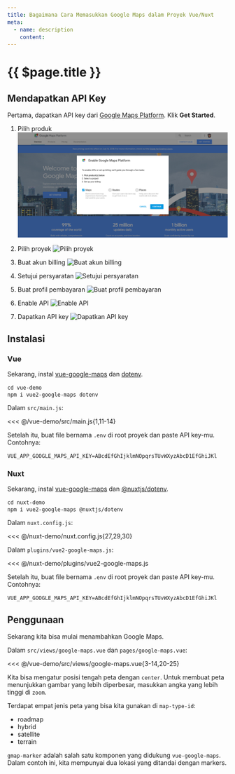 ```yaml
---
title: Bagaimana Cara Memasukkan Google Maps dalam Proyek Vue/Nuxt
meta:
  - name: description
    content: 
---
```


# {{ $page.title }}

<start-tutorial topic="google-maps" lang="id"/>

## Mendapatkan API Key

Pertama, dapatkan API key dari [Google Maps Platform](https://cloud.google.com/maps-platform/). Klik **Get Started**.

1.  Pilih produk ![Pilih produk](../../img/gmaps-1-pick-product.png)

2.  Pilih proyek ![Pilih proyek](../img/gmaps-2-select-project.png)

3.  Buat akun billing ![Buat akun billing](../img/gmaps-3-create-billing-account.png)

4.  Setujui persyaratan ![Setujui persyaratan](../img/gmaps-4-accept-terms.png)

5.  Buat profil pembayaran ![Buat profil pembayaran](../img/gmaps-5-create-payment-profile.png)

6.  Enable API ![Enable API](../img/gmaps-6-enable-api.png)

7.  Dapatkan API key ![Dapatkan API key](../img/gmaps-7-get-api-key.png)

## Instalasi

### Vue

Sekarang, instal [vue-google-maps](https://github.com/xkjyeah/vue-google-maps) dan [dotenv](https://github.com/motdotla/dotenv).

```bash{2}
cd vue-demo
npm i vue2-google-maps dotenv
```

Dalam `src/main.js`:

<<< @/vue-demo/src/main.js{1,11-14}

Setelah itu, buat file bernama `.env` di root proyek dan paste API key-mu. Contohnya:

```env
VUE_APP_GOOGLE_MAPS_API_KEY=ABcdEfGhIjklmNOpqrsTUvWXyzAbcD1EfGhiJKl
```

### Nuxt

Sekarang, instal [vue-google-maps](https://github.com/xkjyeah/vue-google-maps) dan [@nuxtjs/dotenv](https://github.com/nuxt-community/dotenv-module).

```bash{2}
cd nuxt-demo
npm i vue2-google-maps @nuxtjs/dotenv
```

Dalam `nuxt.config.js`:

<<< @/nuxt-demo/nuxt.config.js{27,29,30}

Dalam `plugins/vue2-google-maps.js`:

<<< @/nuxt-demo/plugins/vue2-google-maps.js

Setelah itu, buat file bernama `.env` di root proyek dan paste API key-mu. Contohnya:

```env
VUE_APP_GOOGLE_MAPS_API_KEY=ABcdEfGhIjklmNOpqrsTUvWXyzAbcD1EfGhiJKl
```

## Penggunaan

Sekarang kita bisa mulai menambahkan Google Maps.

Dalam `src/views/google-maps.vue` dan `pages/google-maps.vue`:

<<< @/vue-demo/src/views/google-maps.vue{3-14,20-25}

Kita bisa mengatur posisi tengah peta dengan `center`. Untuk membuat peta menunjukkan gambar yang lebih diperbesar, masukkan angka yang lebih tinggi di `zoom`.

Terdapat empat jenis peta yang bisa kita gunakan di `map-type-id`:

- roadmap
- hybrid
- satellite
- terrain

`gmap-marker` adalah salah satu komponen yang didukung `vue-google-maps`. Dalam contoh ini, kita mempunyai dua lokasi yang ditandai dengan markers.
